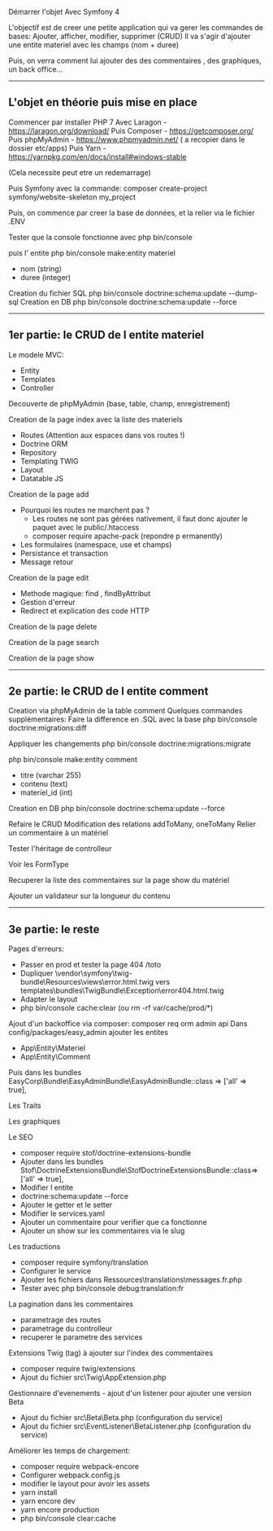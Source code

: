 Démarrer l'objet Avec Symfony 4

L'objectif est de creer une petite application qui va gerer les commandes de bases:
Ajouter, afficher, modifier, supprimer (CRUD)
Il va s'agir d'ajouter une entite materiel avec les champs (nom + duree)

Puis, on verra comment lui ajouter des des commentaires , des graphiques, un back office...

------------------------------------------------------------------------------------
L'objet en théorie puis mise en place
------------------------------------------------------------------------------------

Commencer par installer PHP 7
Avec Laragon - https://laragon.org/download/
Puis Composer - https://getcomposer.org/
Puis phpMyAdmin - https://www.phpmyadmin.net/ ( a recopier dans le dossier etc/apps)
Puis Yarn - https://yarnpkg.com/en/docs/install#windows-stable

(Cela necessite peut etre un redemarrage)

Puis Symfony avec la commande:
composer create-project symfony/website-skeleton my_project

Puis, on commence par creer la base de données, et la relier via le fichier .ENV 


Tester que la console fonctionne avec php bin/console

puis l' entite
php bin/console make:entity materiel
- nom (string)
- duree (integer)

Creation du fichier SQL
php bin/console doctrine:schema:update --dump-sql
Creation en DB
php bin/console doctrine:schema:update --force

------------------------------------------------------------------------------------
1er partie: le CRUD de l entite materiel
------------------------------------------------------------------------------------
Le modele MVC:
- Entity
- Templates
- Controller 

Decouverte de phpMyAdmin (base, table, champ, enregistrement)

Creation de la page index avec la liste des materiels
- Routes (Attention aux espaces dans vos routes !)
- Doctrine ORM
- Repository
- Templating TWIG
- Layout
- Datatable JS

Creation de la page add
- Pourquoi les routes ne marchent pas ?
  - Les routes ne sont pas gérées nativement, il faut donc ajouter le paquet avec le public/.htaccess 
  - composer require apache-pack (repondre p ermanently)
- Les formulaires (namespace, use et champs)
- Persistance et transaction
- Message retour

Creation de la page edit
- Methode magique: find , findByAttribut
- Gestion d'erreur
- Redirect et explication des code HTTP

Creation de la page delete

Creation de la page search

Creation de la page show

------------------------------------------------------------------------------------
2e partie: le CRUD de l entite comment
------------------------------------------------------------------------------------
Creation via phpMyAdmin de la table comment
Quelques commandes supplémentaires:
Faire la difference en .SQL avec la base
php bin/console doctrine:migrations:diff

Appliquer les changements
php bin/console doctrine:migrations:migrate

php bin/console make:entity comment
- titre (varchar 255)
- contenu (text)
- materiel_id (int)

Creation en DB
php bin/console doctrine:schema:update --force

Refaire le CRUD
Modification des relations addToMany, oneToMany
Relier un commentaire à un matériel

Tester l'héritage de controlleur

Voir les FormType

Recuperer la liste des commentaires sur la page show du matériel

Ajouter un validateur sur la longueur du contenu

------------------------------------------------------------------------------------
3e partie: le reste
------------------------------------------------------------------------------------

Pages d'erreurs:
- Passer en prod et tester la page 404 /toto
- Dupliquer \vendor\symfony\twig-bundle\Resources\views\error.html.twig vers templates\bundles\TwigBundle\Exception\error404.html.twig
- Adapter le layout
- php bin/console cache:clear (ou rm -rf var/cache/prod/*)

Ajout d'un backoffice via composer:
composer req orm admin api
Dans config/packages/easy_admin ajouter les entites
- App\Entity\Materiel
- App\Entity\Comment

Puis dans les bundles EasyCorp\Bundle\EasyAdminBundle\EasyAdminBundle::class => ['all' => true],

Les Traits

Les graphiques

Le SEO
- composer require stof/doctrine-extensions-bundle
- Ajouter dans les bundles Stof\DoctrineExtensionsBundle\StofDoctrineExtensionsBundle::class=>['all' => true],
- Modifier l entite
- doctrine:schema:update --force
- Ajouter le getter et le setter
- Modifier le services.yaml
- Ajouter un commentaire pour verifier que ca fonctionne
- Ajouter un show sur les commentaires via le slug

Les traductions
- composer require symfony/translation
- Configurer le service
- Ajouter les fichiers dans Ressources\translations\messages.fr.php
- Tester avec php bin/console debug:translation:fr

La pagination dans les commentaires
- parametrage des routes
- parametrage du controlleur
- recuperer le parametre des services

Extensions Twig (tag) à ajouter sur l'index des commentaires
- composer require twig/extensions
- Ajout du fichier src\Twig\AppExtension.php

Gestionnaire d'evenements - ajout d'un listener pour ajouter une version Beta
- Ajout du fichier src\Beta\Beta.php (configuration du service)
- Ajout du fichier src\EventListener\BetaListener.php (configuration du service)

Améliorer les temps de chargement:
- composer require webpack-encore
- Configurer webpack.config.js
- modifier le layout pour avoir les assets
- yarn install
- yarn encore dev
- yarn encore production
- php bin/console clear:cache
